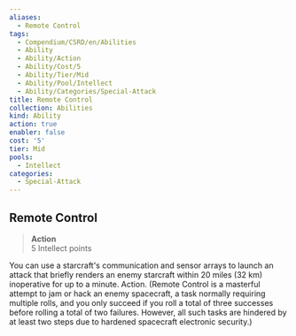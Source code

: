 ```yaml
---
aliases:
  - Remote Control
tags:
  - Compendium/CSRD/en/Abilities
  - Ability
  - Ability/Action
  - Ability/Cost/5
  - Ability/Tier/Mid
  - Ability/Pool/Intellect
  - Ability/Categories/Special-Attack
title: Remote Control
collection: Abilities
kind: Ability
action: true
enabler: false
cost: '5'
tier: Mid
pools:
  - Intellect
categories:
  - Special-Attack
---
```

## Remote Control  
>**Action**  
>5 Intellect points
  
You can use a starcraft's communication and sensor arrays to launch an attack that briefly renders an enemy starcraft within 20 miles (32 km) inoperative for up to a minute. Action. (Remote Control is a masterful attempt to jam or hack an enemy spacecraft, a task normally requiring multiple rolls, and you only succeed if you roll a total of three successes before rolling a total of two failures. However, all such tasks are hindered by at least two steps due to hardened spacecraft electronic security.)
